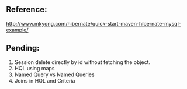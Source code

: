 Reference:
----------
http://www.mkyong.com/hibernate/quick-start-maven-hibernate-mysql-example/


Pending:
--------
1. Session delete directly by id without fetching the object.
2. HQL using maps
3. Named Query vs Named Queries
4. Joins in HQL and Criteria